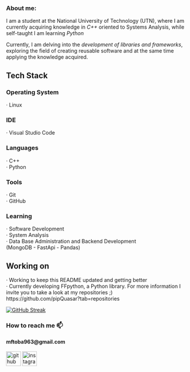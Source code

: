 <h3>About me:</h3>
I am a student at the National University of Technology (UTN), where I am currently acquiring knowledge in <i>C++</i> oriented to Systems Analysis, while self-taught I am learning <i>Python</i>

Currently, I am delving into the <i>development of libraries and frameworks</i>, exploring the field of creating reusable software and at the same time applying the knowledge acquired.

<h2>Tech Stack</h2>
<h3>Operating System</h3> 
· Linux
<h3>IDE</h3>
· Visual Studio Code
<h3>Languages</h3>
· C++<br>
· Python 
<h3>Tools</h3>
· Git<br>
· GitHub
<h3>Learning </h3>
· Software Development<br>
· System Analysis<br>
· Data Base Administration and Backend Development<br>
  (MongoDB
  - FastApi
  - Pandas)

<h2>Working on</h2>
· Working to keep this README updated and getting better<br>
· Currently developing FFpython, a Python library. For more information I invite you to take a look at my repositories ;)<br>
https://github.com/pipQuasar?tab=repositories

[![GitHub Streak](https://streak-stats.demolab.com/pipQuasar=DenverCoder1)](https://git.io/streak-stats)


<h3>How to reach me 📫</h3>
<h4>mftoba963@gmail.com</h4>


[<img src='https://cdn.jsdelivr.net/npm/simple-icons@3.0.1/icons/github.svg' alt='github' height='40'>](https://github.com/pipQuasar)  [<img src='https://cdn.jsdelivr.net/npm/simple-icons@3.0.1/icons/instagram.svg' alt='instagram' height='40'>](https://www.instagram.com/toba.itss/)
